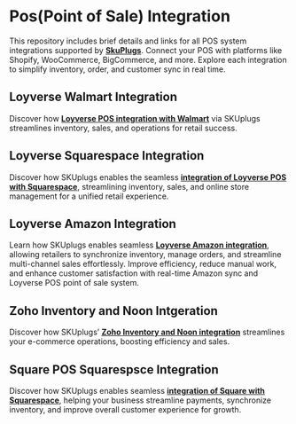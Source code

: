 # Pos(Point of Sale) Integration
This repository includes brief details and links for all POS system integrations supported by [**SkuPlugs**](https://skuplugs.com/). Connect your POS with platforms like Shopify, WooCommerce, BigCommerce, and more. Explore each integration to simplify inventory, order, and customer sync in real time.

## Loyverse Walmart Integration
Discover how [**Loyverse POS integration with Walmart**](https://skuplugs.com/loyverse-walmart-integration/) via SKUplugs streamlines inventory, sales, and operations for retail success.

## Loyverse Squarespace Integration
Discover how SKUplugs enables the seamless [**integration of Loyverse POS with Squarespace**](https://skuplugs.com/loyverse-squarespace-integration/), streamlining inventory, sales, and online store management for a unified retail experience.

## Loyverse Amazon Integration
Learn how SKUplugs enables seamless [**Loyverse Amazon integration**](https://skuplugs.com/loyverse-amazon-integration/), allowing retailers to synchronize inventory, manage orders, and streamline multi-channel sales effortlessly. Improve efficiency, reduce manual work, and enhance customer satisfaction with real-time Amazon sync and Loyverse POS point of sale system.

## Zoho Inventory and Noon Intgeration
Discover how SKUplugs’ [**Zoho Inventory and Noon integration**](https://skuplugs.com/zoho-noon-integration/) streamlines your e-commerce operations, boosting efficiency and sales.

## Square POS Squarespsce Integration
Discover how SKUplugs enables seamless [**integration of Square with Squarespace**](https://skuplugs.com/square-squarespace-integration/), helping your business streamline payments, synchronize inventory, and improve overall customer experience for growth.







